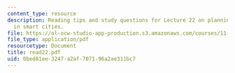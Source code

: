 ```yaml
---
content_type: resource
description: Reading tips and study questions for Lecture 22 on planning and the public
  in smart cities.
file: https://ol-ocw-studio-app-production.s3.amazonaws.com/courses/11-201-gateway-planning-action-fall-2007/0bed81ee3247a2af707196a2ae311bc7_read22.pdf
file_type: application/pdf
resourcetype: Document
title: read22.pdf
uid: 0bed81ee-3247-a2af-7071-96a2ae311bc7
---
```

